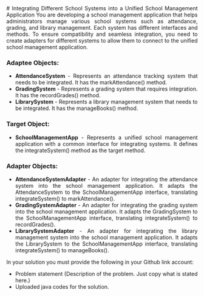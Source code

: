 <div align="justify"> # Integrating Different School Systems into a Unified School Management Application
You are developing a school management application that helps administrators manage various school systems such as attendance, grading, and library management. Each system has different interfaces and methods. To ensure compatibility and seamless integration, you need to create adapters for different systems to allow them to connect to the unified school management application.

### Adaptee Objects:
* **AttendanceSystem** - Represents an attendance tracking system that needs to be integrated. It has the markAttendance() method.
* **GradingSystem** - Represents a grading system that requires integration. It has the recordGrades() method.
* **LibrarySystem** - Represents a library management system that needs to be integrated. It has the manageBooks() method.

### Target Object:
* **SchoolManagementApp** - Represents a unified school management application with a common interface for integrating systems. It defines the integrateSystem() method as the target method.

### Adapter Objects:
* **AttendanceSystemAdapter** - An adapter for integrating the attendance system into the school management application. It adapts the AttendanceSystem to the SchoolManagementApp interface, translating integrateSystem() to markAttendance().
* **GradingSystemAdapter** - An adapter for integrating the grading system into the school management application. It adapts the GradingSystem to the SchoolManagementApp interface, translating integrateSystem() to recordGrades().
* **LibrarySystemAdapter** - An adapter for integrating the library management system into the school management application. It adapts the LibrarySystem to the SchoolManagementApp interface, translating integrateSystem() to manageBooks().

In your solution you must provide the following in your Github link account:

  * Problem statement (Description of the problem. Just copy what is stated here.)
  * Uploaded java codes for the solution.</div>
